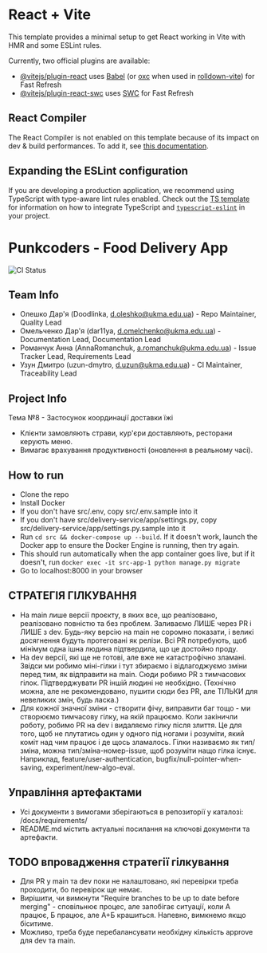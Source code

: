 # React + Vite

This template provides a minimal setup to get React working in Vite with HMR and some ESLint rules.

Currently, two official plugins are available:

- [@vitejs/plugin-react](https://github.com/vitejs/vite-plugin-react/blob/main/packages/plugin-react) uses [Babel](https://babeljs.io/) (or [oxc](https://oxc.rs) when used in [rolldown-vite](https://vite.dev/guide/rolldown)) for Fast Refresh
- [@vitejs/plugin-react-swc](https://github.com/vitejs/vite-plugin-react/blob/main/packages/plugin-react-swc) uses [SWC](https://swc.rs/) for Fast Refresh

## React Compiler

The React Compiler is not enabled on this template because of its impact on dev & build performances. To add it, see [this documentation](https://react.dev/learn/react-compiler/installation).

## Expanding the ESLint configuration

If you are developing a production application, we recommend using TypeScript with type-aware lint rules enabled. Check out the [TS template](https://github.com/vitejs/vite/tree/main/packages/create-vite/template-react-ts) for information on how to integrate TypeScript and [`typescript-eslint`](https://typescript-eslint.io) in your project.
# Punkcoders - Food Delivery App

![CI Status](https://github.com/ukma-cs-ssdm-2025/team-team12/actions/workflows/ci.yml/badge.svg)

## Team Info

- Олешко Дар'я (Doodlinka, d.oleshko@ukma.edu.ua) - Repo Maintainer, Quality Lead
- Омельченко Дар'я (dar11ya, d.omelchenko@ukma.edu.ua) - Documentation Lead, Documentation Lead
- Романчук Анна (AnnaRomanchuk, a.romanchuk@ukma.edu.ua) - Issue Tracker Lead, Requirements Lead
- Узун Дмитро (uzun-dmytro, d.uzun@ukma.edu.ua) - CI Maintainer, Traceability Lead
  
## Project Info

Тема №8 - Застосунок координації доставки їжі

- Клієнти замовляють страви, кур'єри доставляють, ресторани керують меню.
- Вимагає врахування продуктивності (оновлення в реальному часі).

## How to run

- Clone the repo
- Install Docker
- If you don't have src/.env, copy src/.env.sample into it
- If you don't have src/delivery-service/app/settings.py, copy src/delivery-service/app/settings.py.sample into it
- Run ```cd src && docker-compose up --build```. If it doesn't work, launch the Docker app to ensure the Docker Engine is running, then try again.
- This should run automatically when the app container goes live, but if it doesn't, run ```docker exec -it src-app-1 python manage.py migrate```
- Go to localhost:8000 in your browser

## СТРАТЕГІЯ ГІЛКУВАННЯ

- На main лише версії проєкту, в яких все, що реалізовано, реалізовано повністю та без проблем. Заливаємо ЛИШЕ через PR і ЛИШЕ з dev. Будь-яку версію на main не соромно показати, і великі досягнення будуть протеговані як релізи. Всі PR потребують, щоб мінімум одна ішна людина підтвердила, що це достойно проду.
- На dev версії, які ще не готові, але вже не катастрофічно зламані. Звідси ми робимо міні-гілки і тут збираємо і відлагоджуємо зміни перед тим, як відправити на main. Сюди робимо PR з тимчасових гілок. Підтверджувати PR іншій людині не необхідно. (Технічно можна, але не рекомендовано, пушити сюди без PR, але ТІЛЬКИ для невеликих змін, будь ласка.)
- Для кожної значної зміни - створити фічу, виправити баг тощо - ми створюємо тимчасову гілку, на якій працюємо. Коли закіничли роботу, робимо PR на dev і видаляємо гілку після злиття. Це для того, щоб не плутатись один у одного під ногами і розуміти, який коміт над чим працює і де щось зламалось. Гілки називаємо як тип/зміна, можна тип/зміна-номер-issue, щоб розуміти нащо гілка існує. Наприклад, feature/user-authentication, bugfix/null-pointer-when-saving, experiment/new-algo-eval.

## Управління артефактами

- Усі документи з вимогами зберігаються в репозиторії у каталозі: /docs/requirements/
- README.md містить актуальні посилання на ключові документи та артефакти.

## TODO впровадження стратегії гілкування

- Для PR у main та dev поки не налаштовано, які перевірки треба проходити, бо перевірок ще немає.
- Вирішити, чи вимкнути "Require branches to be up to date before merging" - сповільнює процес, але запобігає ситуації, коли А працює, Б працює, але А+Б крашиться. Напевно, вимкнемо якщо біситиме.
- Можливо, треба буде перебалансувати необхідну кількість approve для dev та main.

